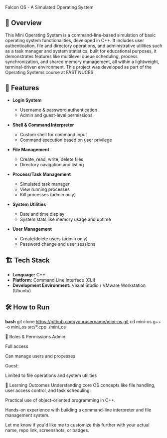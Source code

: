 Falcon OS - A Simulated Operating System

## 📌 Overview

This Mini Operating System is a command-line-based simulation of basic operating system functionalities, developed in C++. It includes user authentication, file and directory operations, and administrative utilities such as a task manager and system statistics, built for educational purposes, it demonstrates features like multilevel queue scheduling, process synchronization, and shared memory management, all within a lightweight, terminal-driven environment. This project was developed as part of the Operating Systems course at FAST NUCES.

## 🚀 Features

- **Login System**
  - Username & password authentication
  - Admin and guest-level permissions

- **Shell & Command Interpreter**
  - Custom shell for command input
  - Command execution based on user privilege

- **File Management**
  - Create, read, write, delete files
  - Directory navigation and listing

- **Process/Task Management**
  - Simulated task manager
  - View running processes
  - Kill processes (admin only)

- **System Utilities**
  - Date and time display
  - System stats like memory usage and uptime

- **User Management**
  - Create/delete users (admin only)
  - Password change and user sessions

## 🏗️ Tech Stack

- **Language:** C++
- **Platform:** Command Line Interface (CLI)
- **Development Environment:** Visual Studio / VMware Workstation (Ubuntu)


## 🛠️ How to Run

**bash**
git clone https://github.com/yourusername/mini-os.git
cd mini-os
g++ -o mini_os src/*.cpp
./mini_os

👤 Roles & Permissions
Admin:

Full access

Can manage users and processes

Guest:

Limited to file operations and system utilities

🧠 Learning Outcomes
Understanding core OS concepts like file handling, user access control, and task scheduling.

Practical use of object-oriented programming in C++.

Hands-on experience with building a command-line interpreter and file management system.


Let me know if you'd like me to customize this further with your actual name, repo link, screenshots, or badges.
